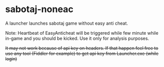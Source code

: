 # sabotaj-noneac
A launcher launches sabotaj game without easy anti cheat.

Note:
Heartbeat of EasyAnticheat will be triggered while few minute while in-game and you should be kicked. Use it only for analysis purposes.

~~It may not work because of api key on headers. If that happen feel free to use any tool (Fiddler for example) to get api key from Launcher.exe (while login)~~
